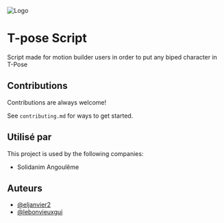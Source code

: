 
![Logo](https://imgs.search.brave.com/bzLPj0806jU0FiVTtOFp8M66LE5deJ_AY-zDUYAiTr0/rs:fit:1024:269:1/g:ce/aHR0cHM6Ly93d3cu/ZzRmLXByb2QuY29t/L3dwLWNvbnRlbnQv/dXBsb2Fkcy8yMDE3/LzAxL3NvbGlkYW5p/bS0xMDI0eDI2OS5q/cGc)


# T-pose Script

Script made for motion builder users in order to put any biped character in T-Pose


## Contributions

Contributions are always welcome!

See `contributing.md` for ways to get started.




## Utilisé par

This project is used by the following companies:

- Solidanim Angoulême




## Auteurs

- [@eljanvier2](https://www.github.com/eljanvier2)
- [@lebonvieuxgui](https://wwww.github.com/lebonvieuxgui)

